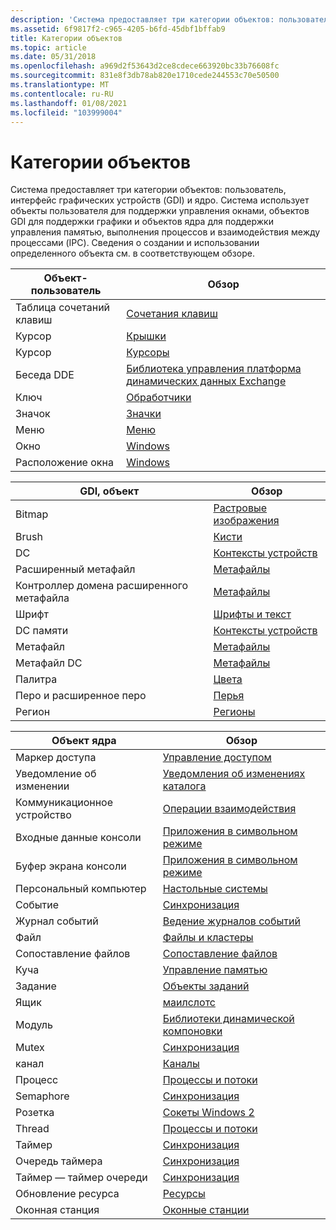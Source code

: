 ```yaml
---
description: 'Система предоставляет три категории объектов: пользователь, интерфейс графических устройств (GDI) и ядро.'
ms.assetid: 6f9817f2-c965-4205-b6fd-45dbf1bffab9
title: Категории объектов
ms.topic: article
ms.date: 05/31/2018
ms.openlocfilehash: a969d2f53643d2ce8cdece663920bc33b76608fc
ms.sourcegitcommit: 831e8f3db78ab820e1710cede244553c70e50500
ms.translationtype: MT
ms.contentlocale: ru-RU
ms.lasthandoff: 01/08/2021
ms.locfileid: "103999004"
---
```

# <a name="object-categories"></a>Категории объектов

Система предоставляет три категории объектов: пользователь, интерфейс графических устройств (GDI) и ядро. Система использует объекты пользователя для поддержки управления окнами, объектов GDI для поддержки графики и объектов ядра для поддержки управления памятью, выполнения процессов и взаимодействия между процессами (IPC). Сведения о создании и использовании определенного объекта см. в соответствующем обзоре.



| Объект-пользователь       | Обзор                                                                                        |
|-------------------|-------------------------------------------------------------------------------------------------|
| Таблица сочетаний клавиш | [Сочетания клавиш](../menurc/keyboard-accelerators.md)                                       |
| Курсор             | [Крышки](../menurc/carets.md)                                                                     |
| Курсор            | [Курсоры](../menurc/cursors.md)                                                                   |
| Беседа DDE  | [Библиотека управления платформа динамических данных Exchange](../dataxchg/dynamic-data-exchange-management-library.md) |
| Ключ              | [Обработчики](../winmsg/hooks.md)                                                                       |
| Значок              | [Значки](../menurc/icons.md)                                                                       |
| Меню              | [Меню](../menurc/menus.md)                                                                       |
| Окно            | [Windows](../winmsg/windows.md)                                                                   |
| Расположение окна   | [Windows](../winmsg/windows.md)                                                                   |



 



| GDI, объект           | Обзор                               |
|----------------------|----------------------------------------|
| Bitmap               | [Растровые изображения](/windows/desktop/gdi/bitmaps)                 |
| Brush                | [Кисти](/windows/desktop/gdi/brushes)                 |
| DC                   | [Контексты устройств](/windows/desktop/gdi/device-contexts) |
| Расширенный метафайл    | [Метафайлы](/windows/desktop/gdi/metafiles)             |
| Контроллер домена расширенного метафайла | [Метафайлы](/windows/desktop/gdi/metafiles)             |
| Шрифт                 | [Шрифты и текст](/windows/desktop/gdi/fonts-and-text)   |
| DC памяти            | [Контексты устройств](/windows/desktop/gdi/device-contexts) |
| Метафайл             | [Метафайлы](/windows/desktop/gdi/metafiles)             |
| Метафайл DC          | [Метафайлы](/windows/desktop/gdi/metafiles)             |
| Палитра              | [Цвета](/windows/desktop/gdi/colors)                   |
| Перо и расширенное перо | [Перья](/windows/desktop/gdi/pens)                       |
| Регион               | [Регионы](/windows/desktop/gdi/regions)                 |



 



| Объект ядра         | Обзор                                                                        |
|-----------------------|---------------------------------------------------------------------------------|
| Маркер доступа          | [Управление доступом](/windows/desktop/SecAuthZ/access-control)                                       |
| Уведомление об изменении   | [Уведомления об изменениях каталога](/windows/desktop/FileIO/obtaining-directory-change-notifications) |
| Коммуникационное устройство | [Операции взаимодействия](/windows/desktop/DevIO/communications-resources)                                 |
| Входные данные консоли         | [Приложения в символьном режиме](/windows/console/character-mode-applications)                 |
| Буфер экрана консоли | [Приложения в символьном режиме](/windows/console/character-mode-applications)                 |
| Персональный компьютер               | [Настольные системы](/windows/desktop/winstation/desktops)                                                       |
| Событие                 | [Синхронизация](/windows/desktop/Sync/synchronization)                                         |
| Журнал событий             | [Ведение журналов событий](/windows/desktop/EventLog/event-logging)                                             |
| Файл                  | [Файлы и кластеры](/windows/desktop/FileIO/files-and-clusters)                                   |
| Сопоставление файлов          | [Сопоставление файлов](/windows/desktop/Memory/file-mapping)                                               |
| Куча                  | [Управление памятью](/windows/desktop/Memory/memory-management)                                     |
| Задание                   | [Объекты заданий](/windows/desktop/ProcThread/job-objects)                                                 |
| Ящик              | [маилслотс](/windows/desktop/ipc/mailslots)                                                     |
| Модуль                | [Библиотеки динамической компоновки](/windows/desktop/Dlls/dynamic-link-libraries)                           |
| Mutex                 | [Синхронизация](/windows/desktop/Sync/synchronization)                                         |
| канал                  | [Каналы](/windows/desktop/ipc/pipes)                                                             |
| Процесс               | [Процессы и потоки](/windows/desktop/ProcThread/processes-and-threads)                             |
| Semaphore             | [Синхронизация](/windows/desktop/Sync/synchronization)                                         |
| Розетка                | [Сокеты Windows 2](/windows/desktop/WinSock/windows-sockets-start-page-2)                       |
| Thread                | [Процессы и потоки](/windows/desktop/ProcThread/processes-and-threads)                             |
| Таймер                 | [Синхронизация](/windows/desktop/Sync/synchronization)                                         |
| Очередь таймера           | [Синхронизация](/windows/desktop/Sync/synchronization)                                         |
| Таймер — таймер очереди     | [Синхронизация](/windows/desktop/Sync/synchronization)                                         |
| Обновление ресурса       | [Ресурсы](../menurc/resources.md)                                               |
| Оконная станция        | [Оконные станции](/windows/desktop/winstation/window-stations)                                         |



 

 

 
